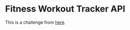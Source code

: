 # Fitness Workout Tracker API

This is a challenge from [here](https://roadmap.sh/backend/project-ideas#9-fitness-workout-tracker).
